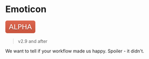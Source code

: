 # Emoticon

![alpha](assets/alpha.svg)

> v2.9 and after

We want to tell if your workflow made us happy. Spoiler - it didn't.
